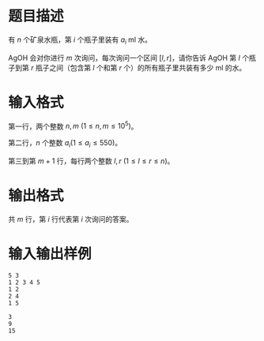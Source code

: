 # 题目描述

有 $n$ 个矿泉水瓶，第 $i$ 个瓶子里装有 $a_i$ ml 水。

AgOH 会对你进行 $m$ 次询问，每次询问一个区间 $[l,r]$，请你告诉 AgOH 第 $l$ 个瓶子到第 $r$ 瓶子之间（包含第 $l$ 个和第 $r$ 个）的所有瓶子里共装有多少 ml 的水。

# 输入格式

第一行，两个整数 $n,m~(1 \leq n,m \leq {10}^5)$。

第二行，$n$ 个整数 $a_i(1 \leq a_i \leq 550)$。

第三到第 $m+1$ 行，每行两个整数 $l,r~(1 \leq l \leq r \leq n)$。

# 输出格式

共 $m$ 行，第 $i$ 行代表第 $i$ 次询问的答案。

# 输入输出样例

```input1
5 3
1 2 3 4 5
1 2
2 4
1 5
```

```output1
3
9
15
```
